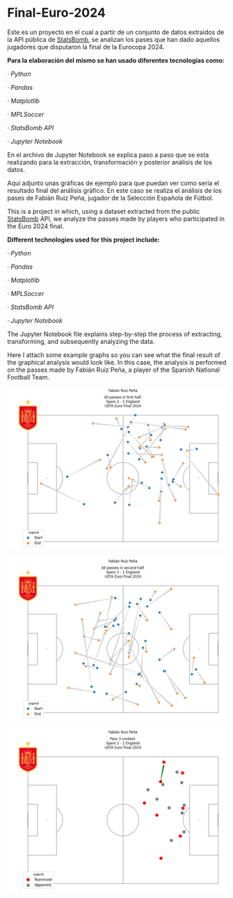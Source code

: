 # Final-Euro-2024

Este es un proyecto en el cual a partir de un conjunto de datos extraidos de la API pública de [StatsBomb](https://statsbomb.com/es/), se analizan los pases que han dado aquellos jugadores que disputaron la final de la Eurocopa 2024.

**Para la elaboración del mismo se han usado diferentes tecnologías como:**

· *Python*

· *Pandas*

· *Matplotlib*

· *MPLSoccer*

· *StatsBomb API*

· *Jupyter Notebook*



En el archivo de Jupyter Notebook se explica paso a paso que se esta realizando para la extracción, transformación y posterior análisis de los datos.

Aqui adjunto unas gráficas de ejemplo para que puedan ver como sería el resultado final del análisis gráfico. En este caso se realiza el análisis de los pases de Fabián Ruiz Peña, jugador de la Selección Española de Fútbol.


This is a project in which, using a dataset extracted from the public [StatsBomb](https://statsbomb.com/es/) API, we analyze the passes made by players who participated in the Euro 2024 final.

**Different technologies used for this project include:**

· *Python*

· *Pandas*

· *Matplotlib*

· *MPLSoccer*

· *StatsBomb API*

· *Jupyter Notebook*

The Jupyter Notebook file explains step-by-step the process of extracting, transforming, and subsequently analyzing the data.

Here I attach some example graphs so you can see what the final result of the graphical analysis would look like. In this case, the analysis is performed on the passes made by Fabián Ruiz Peña, a player of the Spanish National Football Team.

![imagen](https://github.com/juancarlospizarro/Final-Euro-2024/blob/main/Graphics/Fabian%201%20half.png)

![imagen](https://github.com/juancarlospizarro/Final-Euro-2024/blob/main/Graphics/Fabian%202%20half.png)

![imagen](https://github.com/juancarlospizarro/Final-Euro-2024/blob/main/Graphics/Fabian%203%20pass%20context.png)
